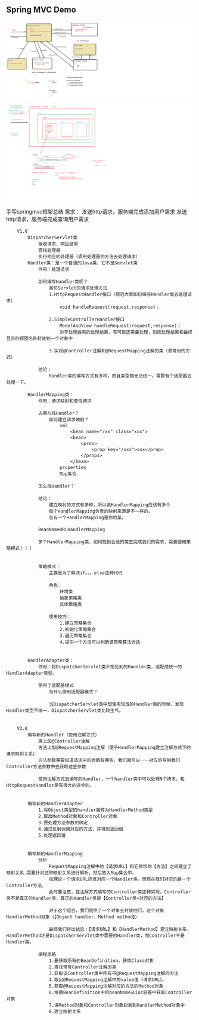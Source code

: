 ## Spring MVC Demo

![springmvc请求处理流程.png](../resources/pics/springmvc请求处理流程.png)  
![web处理流程.png](../resources/pics/web处理流程.png)  

手写springmvc框架总结
需求：
发送http请求，服务端完成添加用户需求
发送http请求，服务端完成查询用户需求

		V1.0
			DispatcherServlet类
				接收请求、响应结果
				查找处理器
				执行相应的处理器（调用处理器的方法去处理请求）
			Handler类：是一个普通的Java类，它不是Servlet类
				作用：处理请求
				
				如何编写Handler类呢？
					高仿Servlet的请求处理方法
					1.HttpRequestHandler接口（规范大家如何编写Handler类去处理请求）
						void handleRequest(request,response)；
						
					2.SimpleControllerHandler接口
						ModelAndView handleRequest(request,response)；
						对于处理器类的处理结果，有可能还需要处理，则把处理结果和最终显示的视图名称封装到一个对象中
						
					3.实现@Controller注解和@RequestMapping注解的类（最常用的方式）
					
				结论：
					Handler类的编写方式有多种，而且类型都无法统一。需要有个适配器去处理一下。
					
			HandlerMapping类：
				作用：请求映射和查找请求
				
				去哪儿找Handler？
					如何建立请求映射？
						xml
							<bean name="/xx" class="xxx">
							<bean>
								<pros>
									<prop key="/xxx">xxx</prop>
								</props>
							</bean>
						properties
						Map集合
						
				怎么找Handler？
				
				结论：
					建立映射的方式有多种，所以说HandlerMapping应该有多个
					每个HandlerMapping负责的映射来源是不一样的。
					总有一个HandlerMapping是你的菜。
					
				BeanNameURLHandlerMapping
				
				多个HandlerMapping类，如何找到合适的类去完成我们的需求，需要使用策略模式！！！
				
				
				策略模式：
					主要是为了解决if。。。else这种代码
					
					角色：
						环境类
						抽象策略类
						具体策略类
						
					使用技巧：
						1.建立策略集合
						2.初始化策略集合
						3.遍历策略集合
						4.提供一个方法可以判断该策略算法合适
						
						
			HandlerAdapter类：
				作用：将DispatcherServlet类不想见到的Handler类，适配成统一的HandlerAdapter类型。
				
				使用了适配器模式
					为什么使用适配器模式？
					
					当DispatcherServlet类中想使用现成的Handler类的时候，发现Handler类型不统一，DispatcherServlet类比较生气。
					
					
		V2.0
			编写新的Handler（使用注解方式）
				类上加@Controller注解
				方法上加@RequestMapping注解（便于HandlerMapping建立注解方式下的请求映射关系）
				方法参数需要知道请求中的参数有哪些，我们就可以一一对应的写到我们Controller方法参数中去获取这些参数
				
				使用注解方式去编写的Handler，一个handler类中可以处理N个请求，和HttpRequestHandler是有很大的进步的。
				
				
			编写新的HandlerAdapter
				1.将Object类型的handler强转为HandlerMethod类型
				2.取出Method对象和Controller对象
				3.要处理方法参数的绑定
				4.通过反射调用对应的方法，并得到返回值
				5.处理返回值
				
				
			编写新的HandlerMapping
				分析
					RequestMapping注解中的【请求URL】和它修饰的【方法】之间建立了映射关系.需要针对这种映射关系进行解析，然后放入Map集合中。
					按理说一个请求URL应该对应一个Handler类。而现在我们对应的是一个Controller方法。
					此时要注意，在注解方式编写的Controller类这种实现，Controller类不是真正的Handler类，真正的Handler类是【Controller类+对应的方法】
					
					对于这个组合，我们提供了一个对象去封装他们，这个对象HandlerMethod对象（【Object handler，Method method】）
					
					最终我们得出结论：【请求URL】和【HandlerMethod】建立映射关系，HandlerMethod才是DispatcherServlet类中需要的Handler类，而Controller不是Handler类。
				
				编程思路
					1.要获取所有的BeanDefinition，获取Class对象
					2.查找带有Controller注解的类
					3.获取该Controller类中所有带@RequestMapping注解的方法
					4.取出@RequestMapping注解中的value值（请求URL）。
					5.获取@RequestMapping注解对应的方法的Method对象
					6.根据BeanDefinition中的beanName从ioc容器中获取Controller对象
					7.讲Method对象和Controller对象封装到HandlerMethod对象中
					8.建立映射关系




